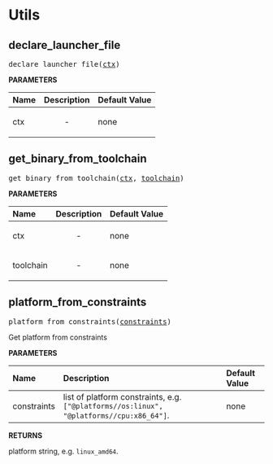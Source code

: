 <!-- Generated with Stardoc: http://skydoc.bazel.build -->

# Utils

<a id="declare_launcher_file"></a>

## declare_launcher_file

<pre>
declare_launcher_file(<a href="#declare_launcher_file-ctx">ctx</a>)
</pre>



**PARAMETERS**


| Name  | Description | Default Value |
| :------------- | :------------- | :------------- |
| <a id="declare_launcher_file-ctx"></a>ctx |  <p align="center"> - </p>   |  none |


<a id="get_binary_from_toolchain"></a>

## get_binary_from_toolchain

<pre>
get_binary_from_toolchain(<a href="#get_binary_from_toolchain-ctx">ctx</a>, <a href="#get_binary_from_toolchain-toolchain">toolchain</a>)
</pre>



**PARAMETERS**


| Name  | Description | Default Value |
| :------------- | :------------- | :------------- |
| <a id="get_binary_from_toolchain-ctx"></a>ctx |  <p align="center"> - </p>   |  none |
| <a id="get_binary_from_toolchain-toolchain"></a>toolchain |  <p align="center"> - </p>   |  none |


<a id="platform_from_constraints"></a>

## platform_from_constraints

<pre>
platform_from_constraints(<a href="#platform_from_constraints-constraints">constraints</a>)
</pre>

Get platform from constraints

**PARAMETERS**


| Name  | Description | Default Value |
| :------------- | :------------- | :------------- |
| <a id="platform_from_constraints-constraints"></a>constraints |  list of platform constraints, e.g. <code>["@platforms//os:linux", "@platforms//cpu:x86_64"]</code>.   |  none |

**RETURNS**

platform string, e.g. `linux_amd64`.


